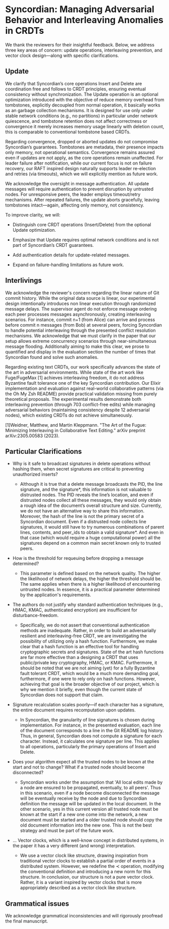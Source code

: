 # Syncordian: Managing Adversarial Behavior and Interleaving Anomalies in CRDTs

We thank the reviewers for their insightful feedback. Below, we address three key areas of
concern: update operations, interleaving prevention, and vector clock design—along
with specific clarifications.

## Update

We clarify that Syncordian’s core operations Insert and Delete are coordination free and
follows to CRDT principles, ensuring eventual consistency without synchronization. The
Update operation is an optional optimization introduced with the objective of reduce
memory overhead from tombstones, explicitly decoupled from normal operation, it basically
works as an garbage collection mechanisms. It is designed for use only under stable
network conditions (e.g., no partitions) in particular under network quiescence, and
tombstone retention does not affect correctness or convergence it merely increases memory
usage linearly with deletion count, this is comparable to conventional tombstone based CRDTs.

Regarding convergence, dropped or aborted updates do not compromise Syncordian’s
guarantees. Tombstones are metadata, their presence impacts only memory, not operational
semantics. Convergence remains assured even if updates are not apply, as the core
operations remain unaffected. For leader failure after notification, while our current
focus is not on failure recovery, our RAFT inspired design naturally supports leader
re-election and retries (via timeouts), which we will explicitly mention as future work.

We acknowledge the oversight in message authentication. All update messages
will require authentication to prevent disruption by untrusted nodes.
For unresponsive peers, the leader employs timeout/retry mechanisms. After repeated
failures, the update aborts gracefully, leaving tombstones intact—again, affecting only
memory, not consistency.

To improve clarity, we will:

- Distinguish core CRDT operations (Insert/Delete) from the optional Update optimization.

- Emphasize that Update requires optimal network conditions and is not part of Syncordian’s CRDT guarantees.

- Add authentication details for update-related messages.

- Expand on failure-handling limitations as future work.

## Interlivings

We acknowledge the reviewer's concern regarding the linear nature of Git commit history.
While the original data source is linear, our experimental design intentionally introduces
non linear execution through randomized message delays. The supervisor agent do not
enforce message ordering each peer processes messages asynchronously, creating
interleaving scenarios. For instance, commit n+1 (from Alice) can arrive and process
before commit n messages (from Bob) at several peers, forcing Syncordian to handle
potential interleaving through the presented conflict resolution mechanisms. We acknowledge
that we must clarify in the paper that our setup allows extreme concurrency scenarios
through near-simultaneous message flooding. Additionally aiming to make this clear, we
prose to quantified and display in the evaluation section the number of times that Syncordian
found and solve such anomalies.

Regarding existing text CRDTs, our work specifically advances the state of the art in
adversarial environments. While state of the art work like Fuge/FugeMax [1] achieves interleaving
freedom, it do not address Byzantine fault tolerance one of the key Syncordian
contribution. Our Elixir implementation and evaluation against real-world collaborative
patterns (via the Oh My Zsh README) provide practical validation missing from purely
theoretical proposals. The experimental results demonstrate both interleaving prevention
(through 703 conflict-free edits) while managing adversarial behaviors
(maintaining consistency despite 12 adversarial nodes), which existing CRDTs do not
achieve simultaneously.

[1]Weidner, Matthew, and Martin Kleppmann.
"The Art of the Fugue: Minimizing Interleaving in Collaborative Text Editing."
arXiv preprint arXiv:2305.00583 (2023).

## Particular Clarifications

- Why is it safe to broadcast signatures in delete operations without hashing them,
when secret signatures are critical to preventing unauthorized inserts?

  - Although it is true that a delete message broadcasts the PID, the line signature,
  and the signature*, this information is not valuable to distrusted nodes. The PID
  reveals the line’s location, and even if distrusted nodes collect all these messages,
  they would only obtain a rough idea of the document’s overall structure and size.
  Currently, we do not have an alternative way to share this information. Moreover, the hash of
  the line is not the primary secret of a Syncordian document. Even if a distrusted node
  collects line signatures, it would still have to try numerous combinations of parent
  lines, contents, and peer_ids to obtain a valid signature*. And even in that case
  (which would require a huge computational power) all the signatures depend on a common
  main secret known only to trusted peers.

- How is the threshold for requeuing before dropping a message determined?

  - This parameter is defined based on the network quality. The higher the likelihood of
  network delays, the higher the threshold should be. The same applies when there is a
  higher likelihood of encountering untrusted nodes. In essence, it is a practical
  parameter determined by the application's requirements.

- The authors do not justify why standard authentication techniques
(e.g., HMAC, KMAC, authenticated encryption) are insufficient for disturbance-freedom.

  - Specifically, we do not assert that conventional authentication methods are inadequate.
  Rather, in order to build an adversarially resilient and interleaving-free CRDT, we are
  investigating the possibility of utilizing only a hash function. Furthermore, we make
  clear that a hash function is an effective tool for handling cryptographic secrets and
  signatures. State of the art hash functions are far more effective than a designing a
  CRDT that uses public/private key cryptography, HMAC, or KMAC. Furthermore, it should
  be noted that we are not aiming (yet) for a fully Byzantine fault tolerant CRDT, which
  would be a much more demanding goal, furthermore, if one were to rely only on hash functions.
  However, achieving that goal is the broader objective of our project, which is why we
  mention it briefly, even though the current state of Syncordian does not support that claim.

- Signature recalculation scales poorly—if each character has a signature, the entire
document requires recomputation upon updates.

  - In Syncordian, the granularity of line signatures is chosen during implementation. For
  instance, in the presented evaluation, each line of the document corresponds to a line
  in the Git README log history. Thus, in general, Syncordian does not compute a signature
  for each character. Instead, it calculates one signature per line. This applies to all
  operations, particularly the primary operations of Insert and Delete.

- Does your algorithm expect all the trusted nodes to be known at the start and not to
change? What if a trusted node should become disconnected?

  - Syncordian works under the assumption that 'All local edits made by a node are ensured
  to be propagated, eventually, to all peers'. Thus in this scenario, even if a node
  become disconnected the message will be eventually receive by the node and due to
  Syncordian definition the message will be updated in the local document. In the other
  scenario, yes in this current version all trusted node must be known at the start if
  a new one come into the network, a new document must be started and a older trusted node
  should copy the old document information into the new one. This is not the best strategy
  and must be part of the future work.

- ... Vector clocks, which is a well-know concept in distributed systems, in the paper it
has a very different (and wrong) interpretation.

  - We use a vector clock like structure, drawing inspiration from traditional vector
  clocks to establish a partial order of events in a distributed system. However, we
  redefine the ≺ operation, modifying the conventional definition and introducing a new
  norm for this structure. In conclusion, our structure is not a pure vector clock.
  Rather, it is a variant inspired by vector clocks that is more appropriately
  described as a vector clock like structure.

## Grammatical issues

We acknowledge grammatical inconsistencies and will rigorously proofread the final
manuscript.
